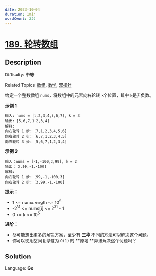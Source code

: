 ```yaml
---
date: 2023-10-04
duration: 1min
wordCount: 236
---
```


# [189\. 轮转数组](https://leetcode.cn/problems/rotate-array/)

## Description

Difficulty: **中等**

Related Topics: [数组](https://leetcode.cn/tag/https://leetcode.cn/tag/array//), [数学](https://leetcode.cn/tag/https://leetcode.cn/tag/math//), [双指针](https://leetcode.cn/tag/https://leetcode.cn/tag/two-pointers//)


给定一个整数数组 `nums`，将数组中的元素向右轮转 `k`个位置，其中 `k`是非负数。

**示例 1:**

```
输入: nums = [1,2,3,4,5,6,7], k = 3
输出: [5,6,7,1,2,3,4]
解释:
向右轮转 1 步: [7,1,2,3,4,5,6]
向右轮转 2 步: [6,7,1,2,3,4,5]
向右轮转 3 步: [5,6,7,1,2,3,4]
```

**示例 2:**

```
输入：nums = [-1,-100,3,99], k = 2
输出：[3,99,-1,-100]
解释:
向右轮转 1 步: [99,-1,-100,3]
向右轮转 2 步: [3,99,-1,-100]
```

**提示：**

*   1 <= nums.length <= 10<sup>5</sup>
*   -2<sup>31</sup> <= nums[i] <= 2<sup>31</sup> - 1
*   0 <= k <= 10<sup>5</sup>

**进阶：**

*   尽可能想出更多的解决方案，至少有 **三种** 不同的方法可以解决这个问题。
*   你可以使用空间复杂度为 `O(1)` 的 **原地 **算法解决这个问题吗？


## Solution

Language: **Go**

